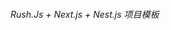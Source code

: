 <!--
 * ## License
 * © Copyright 2025 Tianyu Gao.
 * This project is licensed under the [Apache License 2.0](LICENSE).
 * All files in this project are licensed under the Apache 2.0 License unless otherwise noted.
-->

<h6>Rush.Js + Next.js + Nest.js 项目模板</h6>
